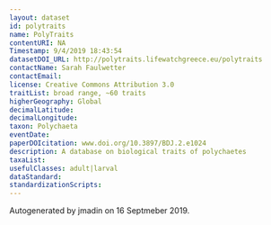 ```yaml
---
layout: dataset
id: polytraits
name: PolyTraits
contentURI: NA
Timestamp: 9/4/2019 18:43:54
datasetDOI_URL: http://polytraits.lifewatchgreece.eu/polytraits
contactName: Sarah Faulwetter
contactEmail: 
license: Creative Commons Attribution 3.0
traitList: broad range, ~60 traits
higherGeography: Global
decimalLatitude: 
decimalLongitude: 
taxon: Polychaeta
eventDate: 
paperDOIcitation: www.doi.org/10.3897/BDJ.2.e1024
description: A database on biological traits of polychaetes
taxaList: 
usefulClasses: adult|larval
dataStandard: 
standardizationScripts: 
---
```


Autogenerated by jmadin on 16 Septmeber 2019.
